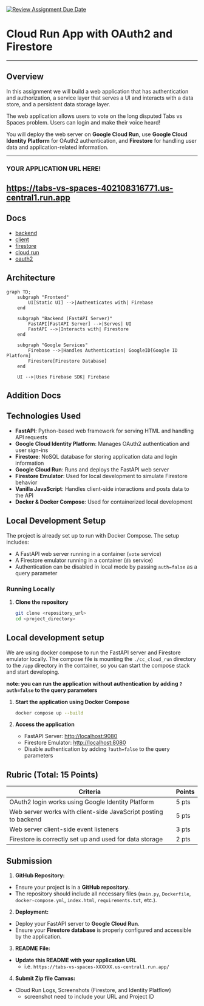 [![Review Assignment Due Date](https://classroom.github.com/assets/deadline-readme-button-22041afd0340ce965d47ae6ef1cefeee28c7c493a6346c4f15d667ab976d596c.svg)](https://classroom.github.com/a/WVFNYe4k)
# Cloud Run App with OAuth2 and Firestore

---

## Overview
In this assignment we will build a web application that has authentication and
authorization, a service layer that serves a UI and interacts with a data
store, and a persistent data storage layer.

The web application allows users to vote on the long disputed Tabs vs Spaces
problem. Users can login and make their voice heard! 
 
You will deploy the web server on **Google Cloud Run**, use **Google Cloud Identity Platform** for OAuth2 authentication, and **Firestore** for handling user data and application-related information.

---

### YOUR APPLICATION URL HERE!
https://tabs-vs-spaces-402108316771.us-central1.run.app
---

## Docs
- [backend](docs/python-backend.md)
- [client](docs/client-side-js.md)
- [firestore](docs/firestore.md)
- [cloud run](docs/cloud-run.md)
- [oauth2](docs/oauth2.md)


## Architecture

```mermaid
graph TD;
    subgraph "Frontend"
        UI[Static UI] -->|Authenticates with| Firebase
    end

    subgraph "Backend (FastAPI Server)"
        FastAPI[FastAPI Server] -->|Serves| UI
        FastAPI -->|Interacts with| Firestore
    end

    subgraph "Google Services"
        Firebase -->|Handles Authentication| GoogleID[Google ID Platform]
        Firestore[Firestore Database]
    end

    UI -->|Uses Firebase SDK| Firebase
```

## Addition Docs


## Technologies Used
- **FastAPI**: Python-based web framework for serving HTML and handling API requests
- **Google Cloud Identity Platform**: Manages OAuth2 authentication and user sign-ins
- **Firestore**: NoSQL database for storing application data and login information
- **Google Cloud Run**: Runs and deploys the FastAPI web server
- **Firestore Emulator**: Used for local development to simulate Firestore behavior
- **Vanilla JavaScript**: Handles client-side interactions and posts data to the API
- **Docker & Docker Compose**: Used for containerized local development

## Local Development Setup
The project is already set up to run with Docker Compose. The setup includes:
- A FastAPI web server running in a container (`vote` service)
- A Firestore emulator running in a container (`db` service)
- Authentication can be disabled in local mode by passing `auth=false` as a query parameter

### Running Locally
1. **Clone the repository**
   ```sh
   git clone <repository_url>
   cd <project_directory>
   ```

## Local development setup
We are using docker compose to run the FastAPI server and Firestore emulator locally. The compose file is mounting the `./cc_cloud_run` directory to the `/app` directory in the container, so you can start the compose stack and start developing.

__**note: you can run the application without authentication by adding `?auth=false` to the query parameters**__

1. **Start the application using Docker Compose**
   ```sh
   docker compose up --build
   ```

2. **Access the application**
   - FastAPI Server: [http://localhost:9080](http://localhost:9080)
   - Firestore Emulator: [http://localhost:8080](http://localhost:8080)
   - Disable authentication by adding `?auth=false` to the query parameters

## Rubric (Total: 15 Points)
| Criteria                                                        | Points |
|-----------------------------------------------------------------|--------|
| OAuth2 login works using Google Identity Platform               | 5 pts  |
| Web server works with client-side JavaScript posting to backend | 5 pts  |
| Web server client-side event listeners                          | 3 pts  |
| Firestore is correctly set up and used for data storage         | 2 pts  |

## Submission
1. **GitHub Repository:**
- Ensure your project is in a **GitHub repository**.
- The repository should include all necessary files (`main.py`, `Dockerfile`, `docker-compose.yml`, `index.html`, `requirements.txt`, etc.).

2. **Deployment:**
- Deploy your FastAPI server to **Google Cloud Run**.
- Ensure your **Firestore database** is properly configured and accessible by the application.

3. **README File:**
- **Update this README with your application URL**
  - i.e. `https://tabs-vs-spaces-XXXXXX.us-central1.run.app/`

4. **Submit Zip file Canvas:**
- Cloud Run Logs, Screenshots (Firestore, and Identity Platflow)
  - screenshot need to include your URL and Project ID
